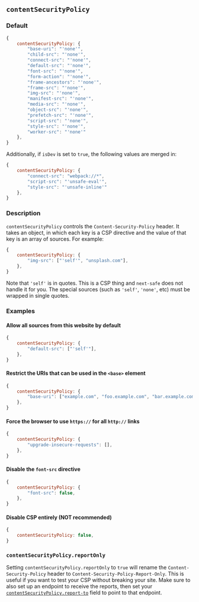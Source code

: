 ## `contentSecurityPolicy`

### Default

```js
{
	contentSecurityPolicy: {
		"base-uri": "'none'",
		"child-src": "'none'",
		"connect-src": "'none'",
		"default-src": "'none'",
		"font-src": "'none'",
		"form-action": "'none'",
		"frame-ancestors": "'none'",
		"frame-src": "'none'",
		"img-src": "'none'",
		"manifest-src": "'none'",
		"media-src": "'none'",
		"object-src": "'none'",
		"prefetch-src": "'none'",
		"script-src": "'none'",
		"style-src": "'none'",
		"worker-src": "'none'"
	},
}
```

Additionally, if `isDev` is set to `true`, the following values are merged in:

```js
{
	contentSecurityPolicy: {
		"connect-src": "webpack://*",
		"script-src": "'unsafe-eval'",
		"style-src": "'unsafe-inline'"
	},
}
```

### Description

`contentSecurityPolicy` controls the `Content-Security-Policy` header. It takes an object, in which each key is a CSP directive and the value of that key is an array of sources. For example:

```js
{
	contentSecurityPolicy: {
		"img-src": ["'self'", "unsplash.com"],
	},
}
```

Note that `'self'` is in quotes. This is a CSP thing and `next-safe` does not handle it for you. The special sources (such as `'self'`, `'none'`, etc) must be wrapped in single quotes.

### Examples

#### Allow all sources from this website by default

```js
{
	contentSecurityPolicy: {
		"default-src": ["'self'"],
	},
}
```

#### Restrict the URIs that can be used in the `<base>` element

```js
{
	contentSecurityPolicy: {
		"base-uri": ["example.com", "foo.example.com", "bar.example.com"],
	},
}
```

#### Force the browser to use `https://` for all `http://` links

```js
{
	contentSecurityPolicy: {
		"upgrade-insecure-requests": [],
	},
}
```

#### Disable the `font-src` directive

```js
{
	contentSecurityPolicy: {
		"font-src": false,
	},
}
```

#### Disable CSP entirely (NOT recommended)

```js
{
	contentSecurityPolicy: false,
}
```

### `contentSecurityPolicy.reportOnly`

Setting `contentSecurityPolicy.reportOnly` to `true` will rename the `Content-Security-Policy` header to `Content-Security-Policy-Report-Only`. This is useful if you want to test your CSP without breaking your site. Make sure to also set up an endpoint to receive the reports, then set your [`contentSecurityPolicy.report-to`](https://developer.mozilla.org/en-US/docs/Web/HTTP/Headers/Content-Security-Policy/report-to) field to point to that endpoint.

